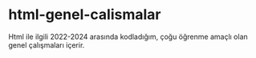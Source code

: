 # html-genel-calismalar
Html ile ilgili 2022-2024 arasında kodladığım, çoğu öğrenme amaçlı olan genel çalışmaları içerir.
